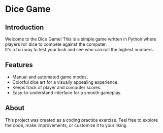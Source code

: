 # Dice Game

## Introduction

Welcome to the Dice Game! This is a simple game written in Python where players roll dice to compete against the computer.                                   
It's a fun way to test your luck and see who can roll the highest numbers.

## Features

- Manual and automated game modes.
- Colorful dice art for a visually appealing experience.
- Keeps track of player and computer scores.
- Easy-to-understand interface for a smooth gameplay.

## About

This project was created as a coding practice exercise. Feel free to explore the code, make improvements, or customize it to your liking.
